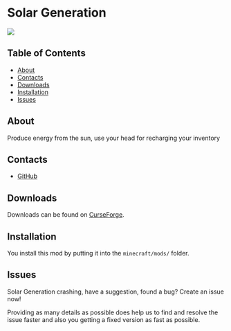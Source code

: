 # Solar Generation 
![](https://github.com/Edivad99/SolarGeneration/workflows/Java%20CI%20with%20Gradle/badge.svg)
## Table of Contents

* [About](#about)
* [Contacts](#contacts)
* [Downloads](#downloads)
* [Installation](#installation)
* [Issues](#issues)

## About

Produce energy from the sun, use your head for recharging your inventory

## Contacts
* [GitHub](https://github.com/Edivad99/SolarGeneration)

## Downloads

Downloads can be found on [CurseForge](https://www.curseforge.com/minecraft/mc-mods/solargeneration).

## Installation

You install this mod by putting it into the `minecraft/mods/` folder.

## Issues

Solar Generation crashing, have a suggestion, found a bug?  Create an issue now!

Providing as many details as possible does help us to find and resolve the issue faster and also you getting a fixed version as fast as possible.
